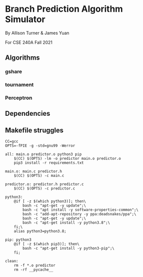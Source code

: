 # Branch Prediction Algorithm Simulator
By Allison Turner & James Yuan

For CSE 240A Fall 2021

## Algorithms
### gshare

### tournament

### Perceptron

## Dependencies

## Makefile struggles
```
CC=gcc
OPTS=-fPIE -g -std=gnu99 -Werror

all: main.o predictor.o python3 pip
	$(CC) $(OPTS) -lm -o predictor main.o predictor.o
	pip3 install -r requirements.txt

main.o: main.c predictor.h
	$(CC) $(OPTS) -c main.c

predictor.o: predictor.h predictor.c
	$(CC) $(OPTS) -c predictor.c

python3:
	@if [ -z $(which python3)]; then\
		bash -c "apt-get -y update";\
		bash -c "apt install -y software-properties-common";\
		bash -c "add-apt-repository -y ppa:deadsnakes/ppa";\
		bash -c "apt-get -y update";\
		bash -c "apt-get install -y python3.8";\
	fi;\
	alias python3=python3.8;

pip: python3
	@if [ -z $(which pip3)]; then\
		bash -c "apt-get install -y python3-pip";\
	fi;

clean:
	rm -f *.o predictor
	rm -rf __pycache__
```